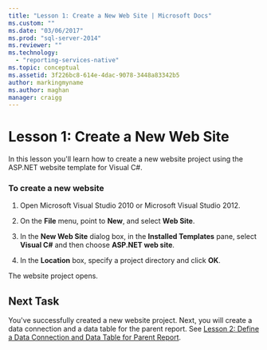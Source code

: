 ```yaml
---
title: "Lesson 1: Create a New Web Site | Microsoft Docs"
ms.custom: ""
ms.date: "03/06/2017"
ms.prod: "sql-server-2014"
ms.reviewer: ""
ms.technology: 
  - "reporting-services-native"
ms.topic: conceptual
ms.assetid: 3f226bc8-614e-4dac-9078-3448a83342b5
author: markingmyname
ms.author: maghan
manager: craigg
---
```

# Lesson 1: Create a New Web Site
  In this lesson you'll learn how to create a new website project using the ASP.NET website template for Visual C#.  
  
### To create a new website  
  
1.  Open Microsoft Visual Studio 2010 or Microsoft Visual Studio 2012.  
  
2.  On the **File** menu, point to **New**, and select **Web Site**.  
  
3.  In the **New Web Site** dialog box, in the **Installed Templates** pane, select **Visual C#** and then choose **ASP.NET web site**.  
  
4.  In the **Location** box, specify a project directory and click **OK**.  
  
 The website project opens.  
  
## Next Task  
 You've successfully created a new website project. Next, you will create a data connection and a data table for the parent report. See [Lesson 2: Define a Data Connection and Data Table for Parent Report](lesson-2-define-a-data-connection-and-data-table-for-parent-report.md).  
  
  
